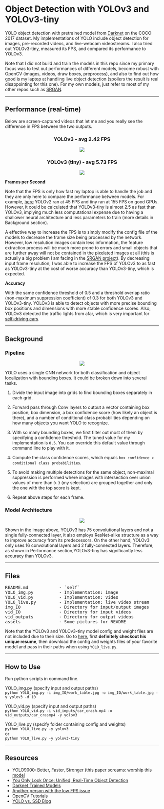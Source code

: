 # Object Detection with YOLOv3 and YOLOv3-tiny

YOLO object detection with pretrained model from [Darknet](https://pjreddie.com/darknet/yolo/) on the COCO 2017 dataset. My implementations of YOLO include object detection for images, pre-recorded videos, and live-webcam videostreams. I also tried out YOLOv3-tiny, measured its FPS, and compared its performance to YOLOv3. 

Note that I did not build and train the models in this repo since my primary focus was to test out performances of different models, become robust with OpenCV (images, videos, draw boxes, preprocess), and also to find out how good is my laptop at handling live object detection (spoilers the result is real disappointing for this one). For my own models, just refer to most of my other repos such as [SRGAN](https://github.com/Jacklu0831/Super-Resolution-GAN). 

---

## Performance (real-time)

Below are screen-captured videos that let me and you really see the difference in FPS between the two outputs.

<h3 align="center"><b>YOLOv3 - avg 2.42 FPS</b></h3>

<p align="center"><image src="vid_live/yolo.gif"></image></p>

<h3 align="center"><b>YOLOv3 (tiny) - avg 5.73 FPS</b></h3>

<p align="center"><image src="vid_live/yolotiny.gif"></image></p>

**Frames per Second**

Note that the FPS is only how fast my laptop is able to handle the job and they are only here to compare the performance between models. For example, [here](https://towardsdatascience.com/yolo-you-only-look-once-real-time-object-detection-explained-492dc9230006) YOLOv2 ran at 45 FPS and tiny ran at 155 FPS on good GPUs. However, it could be calculated that YOLOv3-tiny is almost 2.5 as fast than YOLOv3, implying much less computational expense due to having a shallower neural architecture and less parameters to train (more details in Background section).

A effective way to increase the FPS is to simply modify the config file of the models to decrease the frame size being processed by the network. However, low resolution images contain less information, the feature extraction process will be much more prone to errors and small objects that are further away will not be contained in the pixelated images at all (this is actually a big problem I am facing in the [SRGAN project](https://github.com/Jacklu0831/Super-Resolution-GAN)). By decreasing input frame resolution, I was able to increase the FPS of YOLOv3 to as fast as YOLOv3-tiny at the cost of worse accuracy than YOLOv3-tiny, which is expected. 

**Accuracy**

With the same confidence threshold of 0.5 and a threshold overlap ratio (non-maximum suppression coefficient) of 0.3 for both YOLOv3 and YOLOv3-tiny. YOLOv3 is able to detect objects with more precise bounding box positions and dimensions with more stable confidence scores. Also, YOLOv3 detected the traffic lights from afar, which is very important for [self-driving cars](https://github.com/Jacklu0831/Self-Driving-Car).

---

## Background

### Pipeline

<p align="center"><image src="assets/confidence.png"></image></p>

YOLO uses a single CNN network for both classification and object localization with bounding boxes. It could be broken down into several tasks.

1. Divide the input image into grids to find bounding boxes separately in each grid.

2. Forward pass through Conv layers to output a vector containing box position, box dimension, a box confidence score (how likely an object is there), and a number of conditional class probabilities depending on how many objects you want YOLO to recognize.

3. With so many bounding boxes, we first filter out most of them by specifying a confidence threshold. The tuned value for my implementation is `0.5`. You can override this default value through command line to play with it.

4. Compute the class confidence scores, which equals `box confidence x conditional class probabilities`.

5. To avoid making multiple detections for the same object, non-maximal suppression is performed where images with intersection over union values of more than `0.3` (my selection) are grouped together and only the one with the top score is kept.

6. Repeat above steps for each frame.

### Model Architecture

<p align="center"><image src="assets/yolo_model.png"></image></p>

Shown in the image above, YOLOv3 has 75 convolutional layers and not a single fully-connected layer, it also employs ResNet-alike structure as a way to improve accuracy from its predecessors. On the other hand, YOLOv3 only uses 16 convolutional layers and 2 fully-connected layers. Therefore, as shown in Performance section,YOLOv3-tiny has significantly less accuracy than YOLOv3. 

---

## Files

<pre>
README.md            - `self`
YOLO_img.py          - Implementation: image
YOLO_vid.py          - Implementation: video
YOLO_live.py         - Implementation: live video stream
img_IO               - Directory for input/output images                    
vid_IO               - Directory for input videos 
vid_outputs          - Directory for output videos 
assets               - Some pictures for README
</pre>

Note that the YOLOv3 and YOLOv3-tiny model config and weight files are not included due to their size. Go to [here](https://pjreddie.com/darknet/yolo/), first **definitely checkout his unique resume**, then download the config and weights files of your favorite model and pass in their paths when using `YOLO_live.py`. 

---

## How to Use

Run python scripts in command line.

YOLO_img.py (specify input and output paths)\
`
python YOLO_img.py -i img_IO/work_table.jpg -o img_IO/work_table.jpg -y yolov3 -d 10
`

YOLO_vid.py (specify input and output paths)\
`
python YOLO_vid.py -i vid_inputs/car_crash.mp4 -o vid_outputs/car_crasmp4 -y yolov3
`

YOLO_live.py (specify folder containing config and weights)\
`python YOLO_live.py -y yolov3`\
or\
`python YOLO_live.py -y yolov3-tiny`

---

## Resources

- [YOLO9000: Better, Faster, Stronger (this paper screams: worship this model](https://arxiv.org/pdf/1612.08242.pdf)
- [You Only Look Once: Unified, Real-Time Object Detection](https://arxiv.org/abs/1506.02640)
- [Darknet Trained Models](https://pjreddie.com/darknet/yolo/)
- [Another person with the low FPS issue](https://github.com/pjreddie/darknet/issues/80)
- [OpenCV Tutorials](https://www.pyimagesearch.com/start-here-learn-computer-vision-opencv/)
- [YOLO vs. SSD Blog](https://technostacks.com/blog/yolo-vs-ssd/)
